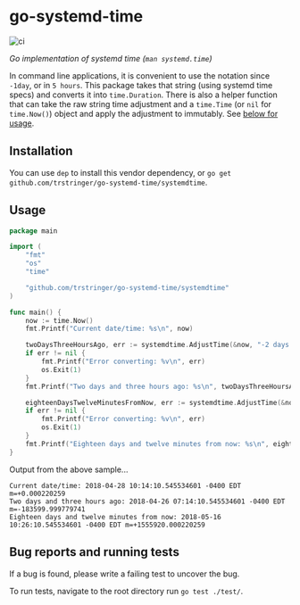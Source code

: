 # go-systemd-time

![ci](https://github.com/trstringer/go-systemd-time/workflows/ci/badge.svg)

_Go implementation of systemd time (`man systemd.time`)_

In command line applications, it is convenient to use the notation since `-1day`, or in `5 hours`. This package takes that string (using systemd time specs) and converts it into `time.Duration`. There is also a helper function that can take the raw string time adjustment and a `time.Time` (or `nil` for `time.Now()`) object and apply the adjustment to immutably. See [below for usage](#usage).

## Installation

You can use `dep` to install this vendor dependency, or `go get github.com/trstringer/go-systemd-time/systemdtime`.

## Usage

```go
package main

import (
	"fmt"
	"os"
	"time"

	"github.com/trstringer/go-systemd-time/systemdtime"
)

func main() {
	now := time.Now()
	fmt.Printf("Current date/time: %s\n", now)

	twoDaysThreeHoursAgo, err := systemdtime.AdjustTime(&now, "-2 days 3 hr")
	if err != nil {
		fmt.Printf("Error converting: %v\n", err)
		os.Exit(1)
	}
	fmt.Printf("Two days and three hours ago: %s\n", twoDaysThreeHoursAgo)

	eighteenDaysTwelveMinutesFromNow, err := systemdtime.AdjustTime(&now, "18d12min")
	if err != nil {
		fmt.Printf("Error converting: %v\n", err)
		os.Exit(1)
	}
	fmt.Printf("Eighteen days and twelve minutes from now: %s\n", eighteenDaysTwelveMinutesFromNow)
}
```

Output from the above sample...

```
Current date/time: 2018-04-28 10:14:10.545534601 -0400 EDT m=+0.000220259
Two days and three hours ago: 2018-04-26 07:14:10.545534601 -0400 EDT m=-183599.999779741
Eighteen days and twelve minutes from now: 2018-05-16 10:26:10.545534601 -0400 EDT m=+1555920.000220259
```

## Bug reports and running tests

If a bug is found, please write a failing test to uncover the bug.

To run tests, navigate to the root directory run `go test ./test/`.

